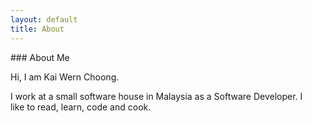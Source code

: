 ```yaml
---
layout: default
title: About
---
```


<div class="columns">
  <div class="column" markdown="1">
### About Me

Hi, I am Kai Wern Choong.

I work at a small software house in Malaysia as a Software
Developer. I like to read, learn, code and cook.
  </div>

  <div class="column">
  </div>
</div>

